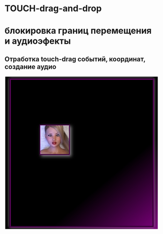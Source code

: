 # TOUCH-drag-and-drop
<h1>блокировка границ перемещения и аудиоэфекты</h1>
<h2>Отработка touch-drag событий, координат, создание аудио</h2>
<img src="cover.jpg" style="display: block; margin: 20px auto;">
